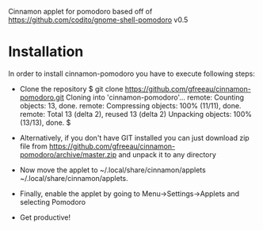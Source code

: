 Cinnamon applet for pomodoro based off of https://github.com/codito/gnome-shell-pomodoro v0.5


Installation
============

In order to install cinnamon-pomodoro you have to execute following steps:
* Clone the repository
    $ git clone https://github.com/gfreeau/cinnamon-pomodoro.git
    Cloning into 'cinnamon-pomodoro'...
    remote: Counting objects: 13, done.
    remote: Compressing objects: 100% (11/11), done.
    remote: Total 13 (delta 2), reused 13 (delta 2)
    Unpacking objects: 100% (13/13), done.
    $
* Alternatively,  if you don't have GIT installed you can just download zip file from https://github.com/gfreeau/cinnamon-pomodoro/archive/master.zip  and unpack it to any directory

* Now move the applet to ~/.local/share/cinnamon/applets
    ~/.local/share/cinnamon/applets.
* Finally, enable the applet by going to Menu->Settings->Applets and selecting Pomodoro
* Get productive!